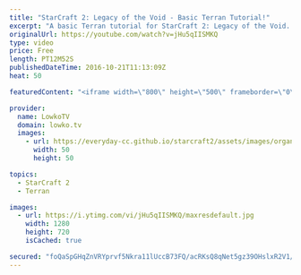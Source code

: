 ```yaml
---
title: "StarCraft 2: Legacy of the Void - Basic Terran Tutorial!"
excerpt: "A basic Terran tutorial for StarCraft 2: Legacy of the Void. Subscribe for more videos: http://lowko.tv/youtube More StarCraft 2 tutorials: https://goo.gl/IKl51P  In this tutorial I cover the very basics of ranking up with Terran on the StarCraft 2: Legacy of the Void ladder. One thing that a lot of"
originalUrl: https://youtube.com/watch?v=jHu5qIISMKQ
type: video
price: Free
length: PT12M52S
publishedDateTime: 2016-10-21T11:13:09Z
heat: 50

featuredContent: "<iframe width=\"800\" height=\"500\" frameborder=\"0\" src=\"https://www.youtube.com/embed/jHu5qIISMKQ\" allow=\"accelerometer; autoplay; encrypted-media; gyroscope; picture-in-picture\" allowfullscreen></iframe>"

provider:
  name: LowkoTV
  domain: lowko.tv
  images:
    - url: https://everyday-cc.github.io/starcraft2/assets/images/organizations/lowko.tv-50x50.jpg
      width: 50
      height: 50

topics:
  - StarCraft 2
  - Terran

images:
  - url: https://i.ytimg.com/vi/jHu5qIISMKQ/maxresdefault.jpg
    width: 1280
    height: 720
    isCached: true

secured: "foQaSpGHqZnVRYprvf5Nkra11lUccB73FQ/acRKsQ8qNet5gz39OHslxR2V1/WlaQ4bH2t2D4dU3ELIHIrvxfyoRM71Ju1oggRKl7lUXyzsDC0ZOO9OBZpob11D9xulNWA+Lzg4gim0VfqUGvYrEBZvNrafsjWQad/z2gFnC0vYBbt11zE4l8CgpefT4/c/aX/TusnI2xWIAIZq5VcEcz9brCR+e+aLKeKhzE9A88iUnLq9O0W9nGLc8BWJG55xpGYNUOTljPM8wAW40l7NO9YFGYeBqim+WeFxdJ0cnH2Ay2rxEo0U00TMTq3Pd7AChBz2DJO5iM8uj0nD604Seo0LYdxejSClMwi9f6+NYDR0Hfc/iA544NP+49ANtLuRR32znMEvk7xzBJZ1LUmGG5L2LEdoOLHVCpz5bG43KFjk=;ApBoPoY/jJeRs8+GQMWs/w=="
---
```


